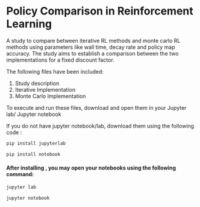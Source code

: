 # Policy Comparison in Reinforcement Learning
A study to compare between iterative RL methods and monte carlo RL methods using parameters like wall time, decay rate and policy map accuracy. The study aims to establish a comparison between the two implementations for a fixed discount factor.

The following files have been included:
1. Study description
2. Iterative Implementation
3. Monte Carlo Implementation

To execute and run these files, download and open them in your Jupyter lab/ Jupyter notebook

If you do not have jupyter notebook/lab, download them using the following code :
```bash
pip install jupyterlab
```
```bash
pip install notebook
```

#### After installing , you may open your notebooks using the following command:

```bash
jupyter lab
```
```bash
jupyter notebook
```

